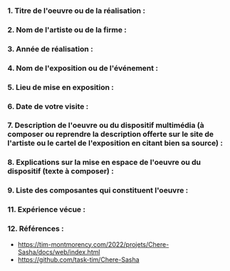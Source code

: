 ### 1. Titre de l'oeuvre ou de la réalisation :



### 2. Nom de l'artiste ou de la firme :



### 3. Année de réalisation :



### 4. Nom de l'exposition ou de l'événement :



### 5. Lieu de mise en exposition :



### 6. Date de votre visite : 

 

### 7. Description de l'oeuvre ou du dispositif multimédia (à composer ou reprendre la description offerte sur le site de l'artiste ou le cartel de l'exposition en citant bien sa source) : 





### 8. Explications sur la mise en espace de l'oeuvre ou du dispositif (texte à composer) : 






### 9. Liste des composantes qui constituent l'oeuvre :



### 11. Expérience vécue :
 

 ### 12. Références :
 
- https://tim-montmorency.com/2022/projets/Chere-Sasha/docs/web/index.html
- https://github.com/task-tim/Chere-Sasha

